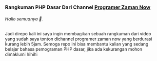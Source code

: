 ### Rangkuman PHP Dasar Dari Channel <a href="https://www.youtube.com/watch?v=TaBWhb5SPfc&list=PPSV">Programer Zaman Now</a>
<h6>Hallo semuanya 👋.</h6>
Jadi direpo kali ini saya ingin membagikan sebuah rangkuman dari video yang sudah saya tonton dichannel programer zaman now yang berdurasi kurang lebih 5jam.
Semoga repo ini bisa membantu kalian yang sedang belajar bahasa pemograman PHP dasar, jika ada kekurangan mohon dimaklumi hihihi 
